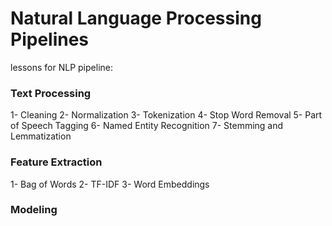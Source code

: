 # Natural Language Processing Pipelines
lessons for NLP pipeline:

### Text Processing
1- Cleaning
2- Normalization
3- Tokenization
4- Stop Word Removal
5- Part of Speech Tagging
6- Named Entity Recognition
7- Stemming and Lemmatization
### Feature Extraction
1- Bag of Words
2- TF-IDF
3- Word Embeddings
### Modeling
